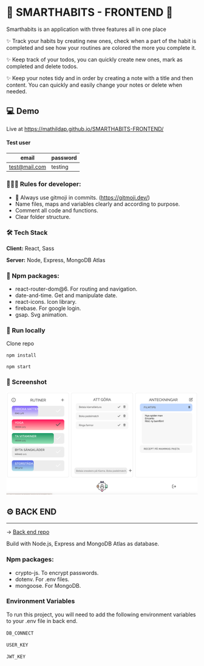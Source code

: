 # 📝 SMARTHABITS - FRONTEND 🎨

Smarthabits is an application with three features all in one place

✨ Track your habits by creating new ones, check when a part of the habit is completed and see how your routines are colored the more you complete it.

✨ Keep track of your todos, you can quickly create new ones, mark as completed and delete todos.

✨ Keep your notes tidy and in order by creating a note with a title and then content. You can quickly and easily change your notes or delete when needed.

## 💻 Demo

Live at https://mathildap.github.io/SMARTHABITS-FRONTEND/

#### Test user

| email         | password |
| ------------- | -------- |
| test@mail.com | testing  |

### 🙋🏼‍♀️ Rules for developer:

-   🌸 Always use gitmoji in commits. (https://gitmoji.dev/)
-   Name files, maps and variables clearly and according to purpose.
-   Comment all code and functions.
-   Clear folder structure.

### 🛠 Tech Stack

**Client:** React, Sass

**Server:** Node, Express, MongoDB Atlas

### 🎁 Npm packages:

-   react-router-dom@6. For routing and navigation.
-   date-and-time. Get and manipulate date.
-   react-icons. Icon library.
-   firebase. For google login.
-   gsap. Svg animation.

### 💽 Run locally

Clone repo

```
npm install
```

```
npm start
```

### 🌁 Screenshot

![App Screenshot](https://github.com/Mathildap/SMARTHABITS-FRONTEND/blob/main/src/images/screenshot.png)

## ⚙️ BACK END

---

→ [Back end repo]('https://github.com/Mathildap/SMARTHABITS-BACKEND')

Build with Node.js, Express and MongoDB Atlas as database.

### Npm packages:

-   crypto-js. To encrypt passwords.
-   dotenv. For .env files.
-   mongoose. For MongoDB.

### Environment Variables

To run this project, you will need to add the following environment variables to your .env file in back end.

`DB_CONNECT`

`USER_KEY`

`JWT_KEY`

